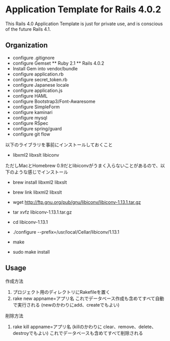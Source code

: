 # Application Template for Rails 4.0.2

This Rails 4.0 Application Template is just for private use, and is conscious of the future Rails 4.1.

## Organization

* configure .gitignore
* configure Gemset
** Ruby 2.1
** Rails 4.0.2
* Install Gem into vendor/bundle
* configure application.rb
* configure secret_token.rb
* configure Japanese locale
* configure application.js
* configure HAML
* configure Bootstrap3/Font-Awaresome
* configure SimpleForm
* configure kaminari
* configure mysql
* configure RSpec
* configure spring/guard
* configure git flow



以下のライブラリを事前にインストールしておくこと
* libxml2 libxslt libiconv

ただしMacとHomebrew 0.9だとlibiconvがうまく入らないことがあるので、以下のような感じでインストール

* brew install libxml2 libxslt
* brew link libxml2 libxslt

* wget http://ftp.gnu.org/pub/gnu/libiconv/libiconv-1.13.1.tar.gz
* tar xvfz libiconv-1.13.1.tar.gz
* cd libiconv-1.13.1
* ./configure --prefix=/usr/local/Cellar/libiconv/1.13.1
* make
* sudo make install

## Usage

作成方法
1. プロジェクト用のディレクトリにRakefileを置く
2. rake new appname=アプリ名
これでデータベース作成も含めてすべて自動で実行される
(newのかわりにadd、createでもよい)

削除方法
1. rake kill appname=アプリ名
(killのかわりに clear、remove、delete、destroyでもよい)
これでデータベースも含めてすべて削除される

